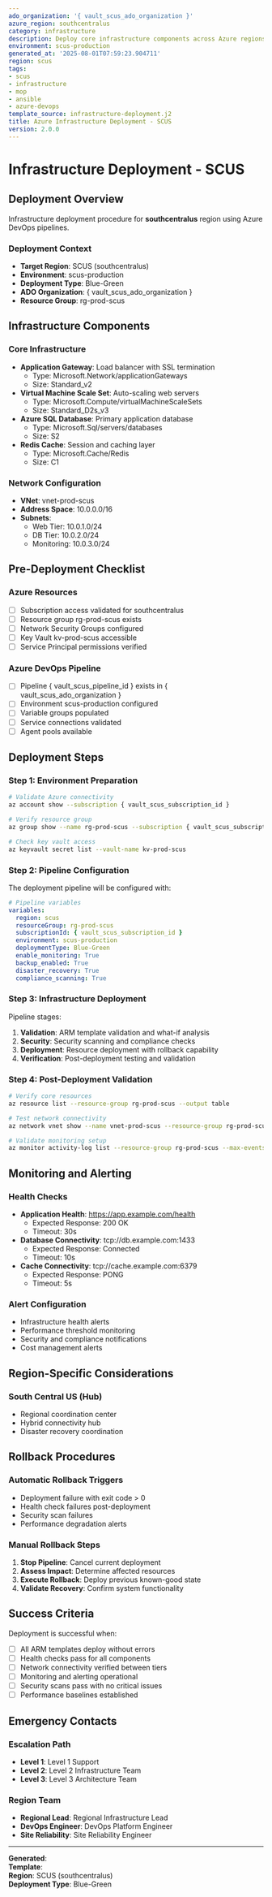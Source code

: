 ```yaml
---
ado_organization: '{ vault_scus_ado_organization }'
azure_region: southcentralus
category: infrastructure
description: Deploy core infrastructure components across Azure regions
environment: scus-production
generated_at: '2025-08-01T07:59:23.904711'
region: scus
tags:
- scus
- infrastructure
- mop
- ansible
- azure-devops
template_source: infrastructure-deployment.j2
title: Azure Infrastructure Deployment - SCUS
version: 2.0.0
---
```


# Infrastructure Deployment - SCUS

## Deployment Overview

Infrastructure deployment procedure for **southcentralus** region using Azure DevOps pipelines.

### Deployment Context

- **Target Region**: SCUS (southcentralus)
- **Environment**: scus-production
- **Deployment Type**: Blue-Green
- **ADO Organization**: { vault_scus_ado_organization }
- **Resource Group**: rg-prod-scus

## Infrastructure Components

### Core Infrastructure
- **Application Gateway**: Load balancer with SSL termination
  - Type: Microsoft.Network/applicationGateways
  - Size: Standard_v2
- **Virtual Machine Scale Set**: Auto-scaling web servers
  - Type: Microsoft.Compute/virtualMachineScaleSets
  - Size: Standard_D2s_v3
- **Azure SQL Database**: Primary application database
  - Type: Microsoft.Sql/servers/databases
  - Size: S2
- **Redis Cache**: Session and caching layer
  - Type: Microsoft.Cache/Redis
  - Size: C1

### Network Configuration
- **VNet**: vnet-prod-scus
- **Address Space**: 10.0.0.0/16
- **Subnets**:
  - Web Tier: 10.0.1.0/24
  - DB Tier: 10.0.2.0/24
  - Monitoring: 10.0.3.0/24

## Pre-Deployment Checklist

### Azure Resources
- [ ] Subscription access validated for southcentralus
- [ ] Resource group rg-prod-scus exists
- [ ] Network Security Groups configured
- [ ] Key Vault kv-prod-scus accessible
- [ ] Service Principal permissions verified

### Azure DevOps Pipeline
- [ ] Pipeline { vault_scus_pipeline_id } exists in { vault_scus_ado_organization }
- [ ] Environment scus-production configured
- [ ] Variable groups populated
- [ ] Service connections validated
- [ ] Agent pools available

## Deployment Steps

### Step 1: Environment Preparation

```bash
# Validate Azure connectivity
az account show --subscription { vault_scus_subscription_id }

# Verify resource group
az group show --name rg-prod-scus --subscription { vault_scus_subscription_id }

# Check key vault access
az keyvault secret list --vault-name kv-prod-scus
```

### Step 2: Pipeline Configuration

The deployment pipeline will be configured with:

```yaml
# Pipeline variables
variables:
  region: scus
  resourceGroup: rg-prod-scus
  subscriptionId: { vault_scus_subscription_id }
  environment: scus-production
  deploymentType: Blue-Green
  enable_monitoring: True
  backup_enabled: True
  disaster_recovery: True
  compliance_scanning: True
```

### Step 3: Infrastructure Deployment

Pipeline stages:
1. **Validation**: ARM template validation and what-if analysis
2. **Security**: Security scanning and compliance checks
3. **Deployment**: Resource deployment with rollback capability
4. **Verification**: Post-deployment testing and validation

### Step 4: Post-Deployment Validation

```bash
# Verify core resources
az resource list --resource-group rg-prod-scus --output table

# Test network connectivity
az network vnet show --name vnet-prod-scus --resource-group rg-prod-scus

# Validate monitoring setup
az monitor activity-log list --resource-group rg-prod-scus --max-events 5
```

## Monitoring and Alerting

### Health Checks
- **Application Health**: https://app.example.com/health
  - Expected Response: 200 OK
  - Timeout: 30s
- **Database Connectivity**: tcp://db.example.com:1433
  - Expected Response: Connected
  - Timeout: 10s
- **Cache Connectivity**: tcp://cache.example.com:6379
  - Expected Response: PONG
  - Timeout: 5s

### Alert Configuration
- Infrastructure health alerts
- Performance threshold monitoring
- Security and compliance notifications
- Cost management alerts

## Region-Specific Considerations

### South Central US (Hub)
- Regional coordination center
- Hybrid connectivity hub
- Disaster recovery coordination

## Rollback Procedures

### Automatic Rollback Triggers
- Deployment failure with exit code > 0
- Health check failures post-deployment
- Security scan failures
- Performance degradation alerts

### Manual Rollback Steps
1. **Stop Pipeline**: Cancel current deployment
2. **Assess Impact**: Determine affected resources
3. **Execute Rollback**: Deploy previous known-good state
4. **Validate Recovery**: Confirm system functionality

## Success Criteria

Deployment is successful when:
- [ ] All ARM templates deploy without errors
- [ ] Health checks pass for all components
- [ ] Network connectivity verified between tiers
- [ ] Monitoring and alerting operational
- [ ] Security scans pass with no critical issues
- [ ] Performance baselines established

## Emergency Contacts

### Escalation Path
- **Level 1**: Level 1 Support
- **Level 2**: Level 2 Infrastructure Team  
- **Level 3**: Level 3 Architecture Team

### Region Team
- **Regional Lead**: Regional Infrastructure Lead
- **DevOps Engineer**: DevOps Platform Engineer
- **Site Reliability**: Site Reliability Engineer

---

**Generated**:   
**Template**:   
**Region**: SCUS (southcentralus)  
**Deployment Type**: Blue-Green